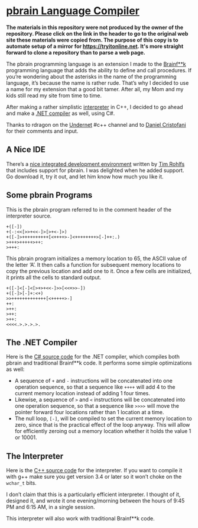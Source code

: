 # [pbrain Language Compiler](http://www.parkscomputing.com/applications/pbrain/)

**The materials in this repository were not produced by the owner of the repository. Please click on the link in the header to go to the original web site these materials were copied from. The purpose of this copy is to automate setup of a mirror for https://tryitonline.net. It's more straight forward to clone a repository than to parse a web page.**

The pbrain programming language is an extension I made to the [Brainf**k](http://www.muppetlabs.com/~breadbox/bf/) programming language that adds the ability to define and call procedures. If you’re wondering about the asterisks in the name of the programming language, it’s because the name is rather rude. That’s why I decided to use a name for my extension that a good bit tamer. After all, my Mom and my kids still read my site from time to time.

After making a rather simplistic [interpreter](pbrain.cpp) in C++, I decided to go ahead and make a [.NET compiler](pbrain.cs) as well, using C#.

Thanks to rdragon on the [Undernet](http://www.undernet.org/) #c++ channel and to [Daniel Cristofani](http://www.hevanet.com/cristofd/brainfuck/) for their comments and input.

## A Nice IDE

There’s a [nice integrated development environment](http://4mhz.de/bfdev.html) written by [Tim Rohlfs](http://4mhz.de/) that includes support for pbrain. I was delighted when he added support. Go download it, try it out, and let him know how much you like it.

## Some pbrain Programs

This is the pbrain program referred to in the comment header of the interpreter source.

```Pbrain
+([-])
+(-:<<[>>+<<-]>[>+<-]>)
+([-]>++++++++++[<++++>-]<++++++++>[-]++:.)
>+++>+++++>++:
>+++:
```

This pbrain program initializes a memory location to 65, the ASCII value of the letter ‘A’. It then calls a function for subsequent memory locations to copy the previous location and add one to it. Once a few cells are initialized, it prints all the cells to standard output.

```Pbrain
+([-]<[-]<[>+>+<<-]>>[<<+>>-])
+([-]>[-]+:<+)
>>+++++++++++++[<+++++>-]
++:
>++:
>++:
>++:
<<<<.>.>.>.>.
```

## The .NET Compiler

Here is the [C# source code](pbrain.cs) for the .NET compiler, which compiles both pbrain and traditional Brainf**k code. It performs some simple optimizations as well:

- A sequence of `+` and `-` instructions will be concatenated into one operation sequence, so that a sequence like `++++` will add 4 to the current memory location instead of adding 1 four times.
- Likewise, a sequence of `>` and `<` instructions will be concatenated into one operation sequence, so that a sequence like `>>>>` will move the pointer forward four locations rather than 1 location at a time.
- The null loop, `[-]`, will be compiled to set the current memory location to zero, since that is the practical effect of the loop anyway. This will allow for efficiently zeroing out a memory location whether it holds the value 1 or 10001.

## The Interpreter

Here is the [C++ source code](pbrain.cpp) for the interpreter. If you want to compile it with g++ make sure you get version 3.4 or later so it won’t choke on the `wchar_t` bits.

I don’t claim that this is a particularly efficient interpreter. I thought of it, designed it, and wrote it one evening/morning between the hours of 9:45 PM and 6:15 AM, in a single session.

This interpreter will also work with traditional Brainf**k code.
